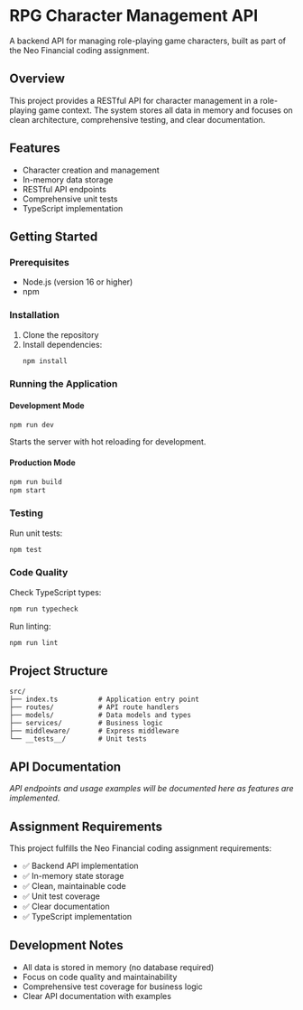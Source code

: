 # RPG Character Management API

A backend API for managing role-playing game characters, built as part of the Neo Financial coding assignment.

## Overview

This project provides a RESTful API for character management in a role-playing game context. The system stores all data in memory and focuses on clean architecture, comprehensive testing, and clear documentation.

## Features

- Character creation and management
- In-memory data storage
- RESTful API endpoints
- Comprehensive unit tests
- TypeScript implementation

## Getting Started

### Prerequisites

- Node.js (version 16 or higher)
- npm

### Installation

1. Clone the repository
2. Install dependencies:
   ```bash
   npm install
   ```

### Running the Application

#### Development Mode
```bash
npm run dev
```
Starts the server with hot reloading for development.

#### Production Mode
```bash
npm run build
npm start
```

### Testing

Run unit tests:
```bash
npm test
```

### Code Quality

Check TypeScript types:
```bash
npm run typecheck
```

Run linting:
```bash
npm run lint
```

## Project Structure

```
src/
├── index.ts          # Application entry point
├── routes/           # API route handlers
├── models/           # Data models and types
├── services/         # Business logic
├── middleware/       # Express middleware
└── __tests__/        # Unit tests
```

## API Documentation

*API endpoints and usage examples will be documented here as features are implemented.*

## Assignment Requirements

This project fulfills the Neo Financial coding assignment requirements:
- ✅ Backend API implementation
- ✅ In-memory state storage
- ✅ Clean, maintainable code
- ✅ Unit test coverage
- ✅ Clear documentation
- ✅ TypeScript implementation

## Development Notes

- All data is stored in memory (no database required)
- Focus on code quality and maintainability
- Comprehensive test coverage for business logic
- Clear API documentation with examples